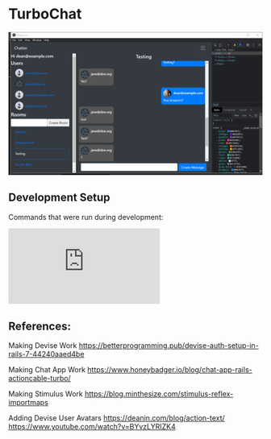 # TurboChat

![Demo Image of Main Application](https://github.com/deanout/turbochat/blob/main/Turbochat.png?raw=true)

## Development Setup
Commands that were run during development:

![Day 1](https://github.com/dzeezd/turbochat/blob/main/notes/day1.txt)

## References:

Making Devise Work
https://betterprogramming.pub/devise-auth-setup-in-rails-7-44240aaed4be

Making Chat App Work
https://www.honeybadger.io/blog/chat-app-rails-actioncable-turbo/

Making Stimulus Work
https://blog.minthesize.com/stimulus-reflex-importmaps

Adding Devise User Avatars
https://deanin.com/blog/action-text/
https://www.youtube.com/watch?v=BYvzLYRIZK4
